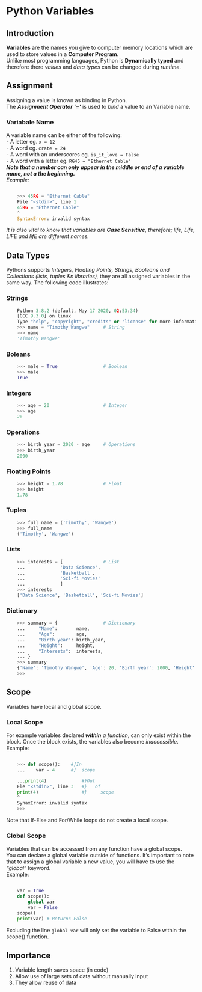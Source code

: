# Python Variables

## Introduction

**Variables** are the names you give to computer memory locations which are used to store values in a **Computer Program**.  
Unlike most programming languages, Python is **Dynamically typed** and therefore there _values_ and _data types_ can be changed during _runtime_.

## Assignment

Assigning a value is known as binding in Python.\
The _**Assignment Operator '='**_ is used to _bind_ a value to an Variable name.  

### Variabale Name

A variable name can be either of the following:  
    - A letter eg. `x = 12`  
    - A word   eg. `crate = 24`  
    - A word with an underscores eg. `is_it_love = False`  
    - A word with a letter eg. `RG45 = "Ethernet Cable"`  
        _**Note that a number can only appear in the middle or end of a variable name, not a the beginning.**_  
        _Example:_  

```python

    >>> 45RG = "Ethernet Cable"
    File "<stdin>", line 1
    45RG = "Ethernet Cable"
    ^
    SyntaxError: invalid syntax

```  

_It is also vital to know that variables are **Case Sensitive**, therefore; life, Life, LIFE and lifE are different names._

## Data Types

Pythons supports _Integers, Floating Points, Strings, Booleans and Collections (lists, tuples &n libraries),_ they are all assigned variables in the same way. The following code illustrates:

### Strings

```python
    Python 3.8.2 (default, May 17 2020, 02:53:34)  
    [GCC 9.3.0] on linux
    Type "help", "copyright", "credits" or "license" for more information.
    >>> name = "Timothy Wangwe"     # String
    >>> name
    'Timothy Wangwe'
```

### Boleans

```python
    >>> male = True                 # Boolean
    >>> male
    True
```

### Integers

```python
    >>> age = 20                    # Integer
    >>> age
    20
```

### Operations  

```python
    >>> birth_year = 2020 - age     # Operations
    >>> birth_year
    2000
```

### Floating Points  

```python
    >>> height = 1.78               # Float
    >>> height
    1.78
```

### Tuples  

```python
    >>> full_name = ('Timothy', 'Wangwe')
    >>> full_name
    ('Timothy', 'Wangwe')
```

### Lists

```python
    >>> interests = [               # List
    ...             'Data Science',  
    ...             'Basketball',  
    ...             'Sci-fi Movies'
    ...             ]  
    >>> interests
    ['Data Science', 'Basketball', 'Sci-fi Movies']
```

### Dictionary

```python
    >>> summary = {                 # Dictionary
    ...     "Name":       name,
    ...     "Age":        age,
    ...     "Birth year": birth_year,
    ...     "Height":     height,
    ...     "Interests":  interests,
    ... }
    >>> summary
    {'Name': 'Timothy Wangwe', 'Age': 20, 'Birth year': 2000, 'Height': 1.78, 'Interests': ['Data Science', 'Basketball', 'Sci-fi Movies']}
    >>>  
```  

## Scope

Variables have local and global scope.  

### Local Scope

For example variables declared _**within** a function_, can only exist within the block. Once the block exists, the variables also become _inaccessible_.  
Example:  

```python

    >>> def scope():    #]In  
    ...    var = 4      #]  scope

    ...print(4)             #}Out
    Fle "<stdin>", line 3   #}   of
    print(4)                #}     scope
    ^
    SynaxError: invalid syntax
    >>>
```

Note that If-Else and For/While loops do not create a local scope.  

### Global Scope

Variables that can be accessed from any function have a global scope.  
You can declare a global variable outside of functions. It’s important to note that to assign a global variable a new value, you will have to use the _“global”_ keyword.  
Example:  

```python

    var = True
    def scope():
        global var
        var = False
    scope()
    print(var) # Returns False

```

Excluding the line `global var` will only set the variable to False within the scope() function.  

## Importance

1. Variable length saves space (in code)
2. Allow use of large sets of data without manually input
3. They allow reuse of data
